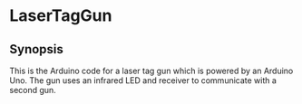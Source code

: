 # LaserTagGun
## Synopsis

This is the Arduino code for a laser tag gun which is powered by an Arduino Uno. The gun uses an infrared LED and receiver to communicate with a second gun.


